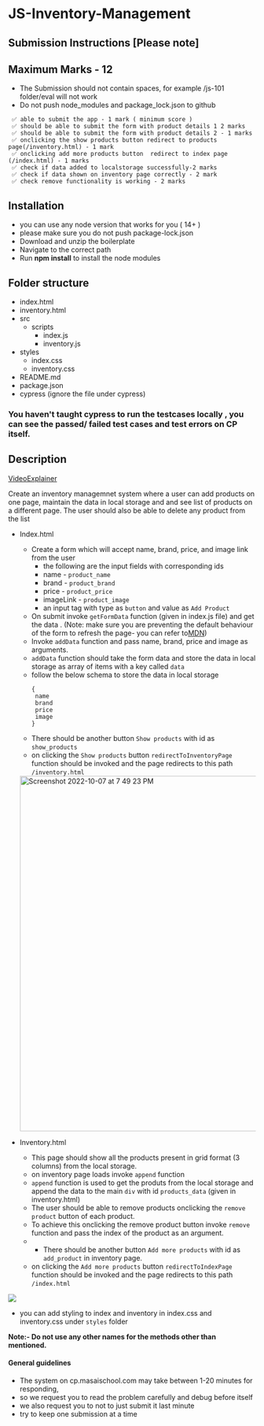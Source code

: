 # JS-Inventory-Management

## Submission Instructions [Please note]

## Maximum Marks - 12

- The Submission should not contain spaces, for example /js-101 folder/eval will not work
- Do not push node_modules and package_lock.json to github

```
 ✅ able to submit the app - 1 mark ( minimum score )
 ✅ should be able to submit the form with product details 1 2 marks
 ✅ should be able to submit the form with product details 2 - 1 marks
 ✅ onclicking the show products button redirect to products page(/inventory.html) - 1 mark
 ✅ onclicking add more products button  redirect to index page (/index.html) - 1 marks
 ✅ check if data added to localstorage successfully-2 marks
 ✅ check if data shown on inventory page correctly - 2 mark
 ✅ check remove functionality is working - 2 marks
```

## Installation

- you can use any node version that works for you ( 14+ )
- please make sure you do not push package-lock.json
- Download and unzip the boilerplate
- Navigate to the correct path
- Run **npm install** to install the node modules

## Folder structure

- index.html
- inventory.html
- src
  - scripts
    - index.js
    - inventory.js
- styles
  - index.css
  - inventory.css
- README.md
- package.json
- cypress (ignore the file under cypress)

### You haven't taught cypress to run the testcases locally , you can see the passed/ failed test cases and test errors on CP itself.

## Description
[VideoExplainer](https://coding-platform.s3.ap-south-1.amazonaws.com/prod/submissions/46115/output/video/js201-b20-c1.cy.js.mp4)

Create an inventory managemnet system where a user can add products on one page, maintain the data in local storage and and see list of products on a different page. The user should also be able to delete any product from the list

- Index.html

  - Create a form which will accept name, brand, price, and image link from the user
    - the following are the input fields with corresponding ids
    - name - `product_name`
    - brand - `product_brand`
    - price - `product_price`
    - imageLink - `product_image`
    - an input tag with type as `button` and value as `Add Product`
  - On submit invoke `getFormData` function (given in index.js file) and get the data . (Note: make sure you are preventing the default behaviour of the form to refresh the page- you can refer to[MDN](https://developer.mozilla.org/en-US/docs/Web/API/HTMLFormElement/submit_event))
  - Invoke `addData` function and pass name, brand, price and image as arguments.
  - `addData` function should take the form data and store the data in local storage as array of items with a key called `data`
  - follow the below schema to store the data in local storage
    ```
    {
     name
     brand
     price
     image
    }
    ```
  - There should be another button `Show products` with id as `show_products`
  - on clicking the `Show products` button `redirectToInventoryPage` function should be invoked and the page redirects to this path `/inventory.html`

  <img width="722" alt="Screenshot 2022-10-07 at 7 49 23 PM" src="https://user-images.githubusercontent.com/39851506/194578310-2d28a640-42ec-48ca-84b5-4bd50b07a1d1.png">

- Inventory.html

  - This page should show all the products present in grid format (3 columns) from the local storage.
  - on inventory page loads invoke `append` function
  - `append` function is used to get the produts from the local storage and append the data to the main `div` with id `products_data` (given in inventory.html)
  - The user should be able to remove products onclicking the `remove product` button of each product.
  - To achieve this onclicking the remove product button invoke `remove` function and pass the index of the product as an argument.
  - - There should be another button `Add more products` with id as `add_product` in inventory page.
  - on clicking the `Add more products` button `redirectToIndexPage` function should be invoked and the page redirects to this path `/index.html`

![](https://i.imgur.com/7iTR8kp.png)

- you can add styling to index and inventory in index.css and inventory.css under `styles` folder

**Note:- Do not use any other names for the methods other than mentioned.**

####

#### General guidelines

- The system on cp.masaischool.com may take between 1-20 minutes for responding,
- so we request you to read the problem carefully and debug before itself
- we also request you to not to just submit it last minute
- try to keep one submission at a time
